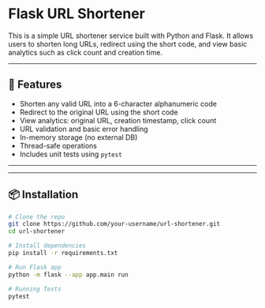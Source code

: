 # Flask URL Shortener

This is a simple URL shortener service built with Python and Flask. It allows users to shorten long URLs, redirect using the short code, and view basic analytics such as click count and creation time.

---

## 🚀 Features

- Shorten any valid URL into a 6-character alphanumeric code
- Redirect to the original URL using the short code
- View analytics: original URL, creation timestamp, click count
- URL validation and basic error handling
- In-memory storage (no external DB)
- Thread-safe operations
- Includes unit tests using `pytest`

---


---

## 📦 Installation

```bash
# Clone the repo
git clone https://github.com/your-username/url-shortener.git
cd url-shortener

# Install dependencies
pip install -r requirements.txt

# Run Flask app
python -m flask --app app.main run

# Running Tests
pytest

```